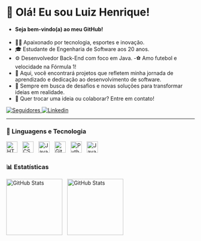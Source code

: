 # 👋 Olá! Eu sou Luiz Henrique!

- #### Seja bem-vindo(a) ao meu GitHub!
- 🧑‍💻 Apaixonado por tecnologia, esportes e inovação.
- 🎓 Estudante de Engenharia de Software aos 20 anos.
- ⚙️ Desenvolvedor Back-End com foco em Java.
  -⚽ Amo futebol e velocidade na Fórmula 1!
- 🚀 Aqui, você encontrará projetos que refletem minha jornada de aprendizado e dedicação ao desenvolvimento de software.
- 🌟 Sempre em busca de desafios e novas soluções para transformar ideias em realidade.
- 📩 Quer trocar uma ideia ou colaborar? Entre em contato!

<p align="left">
    <a href="https://github.com/luizzlh?tab=followers">
        <img 
            alt="Seguidores" 
            title="Me siga no GitHub" 
            src="https://custom-icon-badges.demolab.com/github/followers/luizzlh?color=236ad3&labelColor=1155ba&style=for-the-badge&logo=github&label=Seguidores&logoColor=white"
        />
    </a>
    <a href="https://www.linkedin.com/in/luizzlh/">
    <img alt="Linkedin"
         title="Me siga no Linkedin"
         src="https://img.shields.io/badge/LinkedIn-0077B5?style=for-the-badge&logo=linkedin&logoColor=white" >
    </a>
</p>

---

### 🤖 Linguagens e Tecnologia

<img 
    align="left" 
    alt="HTML"
    title="HTML" 
    width="30px" 
    style="padding-right: 10px;" 
    src="https://cdn.jsdelivr.net/gh/devicons/devicon@latest/icons/html5/html5-original.svg" 
/>
<img 
    align="left" 
    alt="CSS" 
    title="CSS"
    width="30px" 
    style="padding-right: 10px;" 
    src="https://cdn.jsdelivr.net/gh/devicons/devicon@latest/icons/css3/css3-original.svg" 
/>
<img 
    align="left" 
    alt="JavaScript" 
    title="JavaScript"
    width="30px" 
    style="padding-right: 10px;" 
    src="https://cdn.jsdelivr.net/gh/devicons/devicon@latest/icons/javascript/javascript-original.svg" 
/>
<img 
    align="left" 
    alt="Git" 
    title="Git"
    width="30px" 
    style="padding-right: 10px;" 
    src="https://cdn.jsdelivr.net/gh/devicons/devicon@latest/icons/git/git-original.svg" 
/>
<img 
    align="left" 
    alt="Python" 
    title="Python"
    width="30px" 
    style="padding-right: 10px;" 
    src="https://cdn.jsdelivr.net/gh/devicons/devicon@latest/icons/python/python-original.svg" 
/>
<img 
   align="left"
   alt="Java"
   title="Java"
   width="30px"
   style="padding-right: 10px;"
   src="https://cdn.jsdelivr.net/gh/devicons/devicon@latest/icons/java/java-original.svg"
/>

<br/>
<br/>

### 📊 Estatísticas
<img 
   align="left"
   alt="GitHub Stats"
   height="150"
   style="padding-right: 10px;"
   src="https://github-readme-stats.vercel.app/api?username=luizzlh&show_icons=true&theme=tokyonight&include_all_commits=true&locale=pt-br"
/>

<img 
   align="left"
   alt="GitHub Stats"
   height="150"
   style="padding-right: 10px;"
   src="https://github-readme-stats.vercel.app/api/top-langs/?username=luizzlh&theme=tokyonight&layout=compact&custom_title=Tecnologias&langs_count=9"
/>
